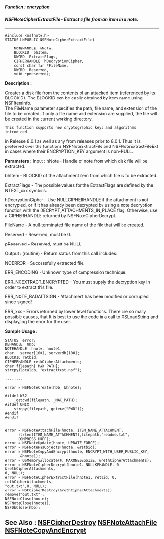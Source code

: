 ##### Function : encryption
##### NSFNoteCipherExtractFile - Extract a file from an item in a note.
---
```
#include <nsfnote.h>
STATUS LNPUBLIC NSFNoteCipherExtractFile(

	NOTEHANDLE  hNote,
	BLOCKID  bhItem,
	DWORD  ExtractFlags,
	CIPHERHANDLE  hDecryptionCipher,
	const char far *FileName,
	DWORD  Reserved,
	void *pReserved);
```
**Description :**

Creates a disk file from the contents of an attached item (referenced by its 
BLOCKID).  The BLOCKID can be easily obtained by item name using NSFItemInfo.  
The FileName parameter specifies the path, file name, and extension of the file 
to be created.  If only a file name and extension are supplied, the file will 
be created in the current working directory.
	
	This function supports new cryptographic keys and algorithms introduced 
in Release 8.0.1 as well as any from releases prior to 8.0.1.  Thus it is 
preferred over the functions NSFNoteExtractFile and NSFNoteExtractFileExt in 
cases where their ENCRYPTION_KEY argument is non-NULL.

**Parameters :**
Input :
hNote  -  Handle of note from which disk file will be extracted.

bhItem  -  BLOCKID of the attachment item from which file is to be extracted.

ExtractFlags  -  The possible values for the ExtractFlags are defined by the NTEXT_xxx symbols.

hDecryptionCipher  -  Use NULLCIPHERHANDLE if the attachment is not encrypted, or if it has already been decrypted by using a note decryption function with the DECRYPT_ATTACHMENTS_IN_PLACE flag.  Otherwise, use a CIPHERHANDLE returned by NSFNoteCipherDecrypt.

FileName  -  A null-terminated file name of the file that will be created.

Reserved  -  Reserved, must be 0.

pReserved  -  Reserved, must be NULL.

Output :
(routine)  -  Return status from this call includes:

NOERROR - Successfully extracted file.

ERR_ENCODING - Unknown type of compression technique.

ERR_NOEXTRACT_ENCRYPTED - You must supply the decryption key in order to extract this file.

ERR_NOTE_BADATTSIGN - Attachment has been modified or corrupted since signed!

ERR_xxx - Errors returned by lower level functions.  There are so many possible causes, that It is best to use the code in a call to OSLoadString and display/log the error for the user.



**Sample Usage :**
```
STATUS  error; 
DBHANDLE  hDb;
NOTEHANDLE  hnote, hnote1;
char   server[100], serverdb[100];
BLOCKID retbid;
CIPHERHANDLE rethCipherAttachments;
char filepath[_MAX_PATH];
strcpy(localdb, "extracttest.nsf");

........

error = NSFNoteCreate(hDb, &hnote);
	
#ifdef W32
	_getcwd(filepath, _MAX_PATH);
#ifdef UNIX
	strcpy(filepath, getenv("PWD"));
#endif
#endif 
	 

error = NSFNoteAttachFile(hnote, ITEM_NAME_ATTACHMENT,
	  strlen(ITEM_NAME_ATTACHMENT),filepath,"readme.txt",
	  COMPRESS_HUFF);
error = NSFNoteUpdate(hnote, UPDATE_FORCE);  
error = NSFNoteHasObjects(hnote, &retbid);
error = NSFNoteCopyAndEncrypt(hnote, ENCRYPT_WITH_USER_PUBLIC_KEY, 
	   &hnote1); 
error = OSMemoryAllocate(0, MAXONESEGSIZE, &rethCipherAttachments);
error = NSFNoteCipherDecrypt(hnote1, NULLKFHANDLE, 0, &rethCipherAttachments, 
0, NULL);
error = NSFNoteCipherExtractFile(hnote1, retbid, 0, rethCipherAttachments, 
"out.txt",0, NULL);
error = NSFCipherDestroy(&rethCipherAttachments)) 
remove("out.txt");
NSFNoteClose(hnote);
NSFNoteClose(hnote1);
NSFDbClose(hDb);
```
**See Also :**
[NSFCipherDestroy](/domino-c-api-docs/reference/Func/NSFCipherDestroy)
[NSFNoteAttachFile](/domino-c-api-docs/reference/Func/NSFNoteAttachFile)
[NSFNoteCopyAndEncrypt](/domino-c-api-docs/reference/Func/NSFNoteCopyAndEncrypt)
---
